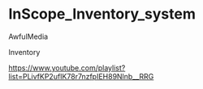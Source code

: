 # InScope_Inventory_system
AwfulMedia 

Inventory 

https://www.youtube.com/playlist?list=PLivfKP2ufIK78r7nzfpIEH89Nlnb__RRG